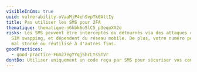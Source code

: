 ```yaml
---
visibleInCms: true
uuid: vulnerability-oVaaMjP4eh9vpTk0AttIy
title: Pas utiliser les SMS pour 2FA
thematique: thematique-nGkbk6oSlC5_p3eqoXX2o
risks: Les SMS peuvent être interceptés ou détournés via des attaques comme le
  SIM swapping, et dépendent du réseau mobile. De plus, votre numéro peut être
  mal stocké ou réutilisé à d'autres fins.
goodPractices:
  - good-practice-FGm27egYYqjShrLYsSTVr
dontDo: Utiliser uniquement un code reçu par SMS pour sécuriser vos comptes.
---
```

